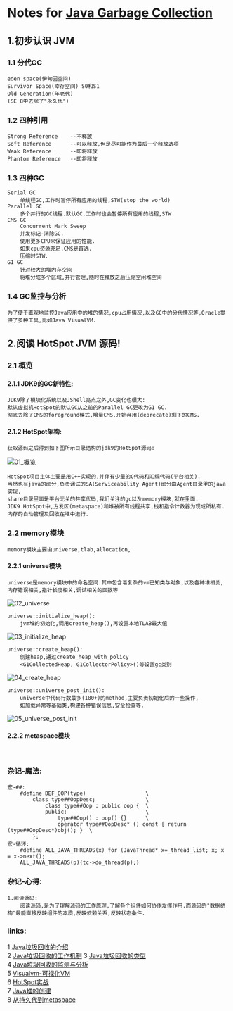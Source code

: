 # Notes for [Java Garbage Collection][1]

## 1.初步认识 JVM

### 1.1 分代GC
    eden space(伊甸园空间)
    Survivor Space(幸存空间) S0和S1
    Old Generation(年老代)
    (SE 8中去除了"永久代")

### 1.2 四种引用
    Strong Reference    --不释放
    Soft Reference      --可以释放,但是尽可能作为最后一个释放选项
    Weak Reference      --即将释放
    Phantom Reference   --即将释放

### 1.3 四种GC
    Serial GC
        单线程GC,工作时暂停所有应用的线程,STW(stop the world)
    Parallel GC
        多个并行的GC线程.默认GC.工作时也会暂停所有应用的线程,STW
    CMS GC
        Concurrent Mark Sweep
        并发标记-清除GC.
        使用更多CPU来保证应用的性能.
        如果cpu资源充足,CMS是首选.
        压缩时STW.
    G1 GC
        针对较大的堆内存空间
        将堆分成多个区域,并行管理,随时在释放之后压缩空闲堆空间

### 1.4 GC监控与分析

    为了便于直观地监控Java应用中的堆的情况,cpu占用情况,以及GC中的分代情况等,Oracle提供了多种工具,比如Java VisualVM.

## 2.阅读 HotSpot JVM 源码!

### 2.1 概览
#### 2.1.1 JDK9的GC新特性:

    JDK9除了模块化系统以及JShell亮点之外,GC变化也很大:
    默认虚拟机HotSpot的默认GC从之前的Parallel GC更改为G1 GC.
    彻底去除了CMS的foreground模式,增量CMS,开始弃用(deprecate)剩下的CMS.
    
#### 2.1.2 HotSpot架构:

    获取源码之后得到如下图所示目录结构的jdk9的HotSpot源码:
![01_概览][2]

    HotSpot项目主体主要是用C++实现的,并伴有少量的C代码和汇编代码(平台相关).
    当然也有java的部分,负责调试的SA(Serviceability Agent)部分由Agent目录里的java实现.
    share目录里面是平台无关的共享代码,我们关注的gc以及memory模块,就在里面.
    JDK9 HotSpot中,方发区(metaspace)和堆被所有线程共享,栈和指令计数器为现成所私有.内存的自动管理及回收在堆中进行.
    
### 2.2 memory模块
    memory模块主要由universe,tlab,allocation,
#### 2.2.1 universe模块

    universe是memory模块中的命名空间.其中包含着复杂的vm已知类与对象,以及各种堆相关,内存错误相关,指针长度相关,调试相关的函数等

![02_universe][3]

    universe::initialize_heap():
        jvm堆的初始化,调用create_heap(),再设置本地TLAB最大值
![03_initialize_heap][4]

    universe::create_heap():
        创建heap,通过create_heap_with_policy
        <G1CollectedHeap, G1CollectorPolicy>()等设置gc类别
![04_create_heap][5]

    universe::universe_post_init():
        universe中代码行数最多(180+)的method,主要负责初始化后的一些操作,
        如加载异常等基础类,构建各种错误信息,安全检查等.
![05_universe_post_init][6]

#### 2.2.2 metaspace模块














​    
### **杂记-魔法**:
    宏-##:
        #define DEF_OOP(type)                   \
            class type##OopDesc;                \
                class type##Oop : public oop {  \
                public:                         \
                    type##Oop() : oop() {}      \
                    operator type##OopDesc* () const { return (type##OopDesc*)obj(); }  \
            };
    宏-循环:
        #define ALL_JAVA_THREADS(x) for (JavaThread* x=_thread_list; x; x = x->next();
        ALL_JAVA_THREADS(p){tc->do_thread(p);}

### **杂记-心得**:
    1.阅读源码:
        阅读源码,是为了理解源码的工作原理,了解各个组件如何协作发挥作用.而源码的"数据结构"最能直接反映组件的本质,反映依赖关系,反映状态条件.

### links:
1   [Java垃圾回收的介绍](https://javapapers.com/java/java-garbage-collection-introduction/)    
2   [Java垃圾回收的工作机制](https://javapapers.com/java/how-java-garbage-collection-works/)
3   [Java垃圾回收的类型](https://javapapers.com/java/types-of-java-garbage-collectors/)  
4   [Java垃圾回收的监测与分析](https://javapapers.com/java/java-garbage-collection-monitoring-and-analysis/)  
5   [Visualvm-可视化VM](https://docs.oracle.com/javase/8/docs/technotes/guides/visualvm/)  
6   [HotSpot实战](https://book.douban.com/subject/25847620/)  
7   [Java堆的创建](http://www.importnew.com/17068.html)   
8   [从持久代到metaspace](https://juejin.im/post/59e969ca51882561a05a3340)  


[1]: https://javapapers.com/java/how-java-garbage-collection-works/
[2]: http://home.ustc.edu.cn/~jzw0222/01_%E6%A6%82%E8%A7%88.png
[3]: https://raw.githubusercontent.com/leo2589/USTC/master/tmp/pic/02_universe.png
[4]: https://raw.githubusercontent.com/leo2589/USTC/master/tmp/pic/03_initialize_heap.png
[5]: https://raw.githubusercontent.com/leo2589/USTC/master/tmp/pic/04_create_heap.png
[6]: https://raw.githubusercontent.com/leo2589/USTC/master/tmp/pic/05_universe_post_init.png